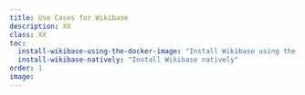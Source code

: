 ```yaml
---
title: Use Cases for Wikibase
description: XX
class: XX
toc:
  install-wikibase-using-the-docker-image: "Install Wikibase using the Docker image"
  install-wikibase-natively: "Install Wikibase natively"
order: 1
image: 
---
```


